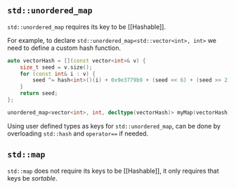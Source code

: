## `std::unordered_map`

`std::unordered_map` requires its key to be [[Hashable]]. 

For example, to declare `std::unordered_map<std::vector<int>, int>` we need to define a custom hash function. 

```cpp
auto vectorHash = [](const vector<int>& v) {
	size_t seed = v.size();
	for (const int& i : v) {
		seed ^= hash<int>()(i) + 0x9e3779b9 + (seed << 6) + (seed >> 2);
	}
	return seed;
};

unordered_map<vector<int>, int, decltype(vectorHash)> myMap(vectorHash);
```

Using user defined types as keys for `std::unordered_map`, can be done by overloading `std::hash` and `operator==` if needed.
## `std::map`

`std::map` does not require its keys to be [[Hashable]], it only requires that keys be *sortable*.